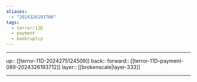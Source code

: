 ```yaml
---
aliases:
  - "2024326193706"
tags:
  - terror/11D
  - payment
  - bankruptcy
---
```




***

up:: [[terror-11D-2024275124509]]
back:: 
forward:: [[terror-11D-payment-089-2024326193712]]
layer:: [[brokenscale|layer-333]]

***
